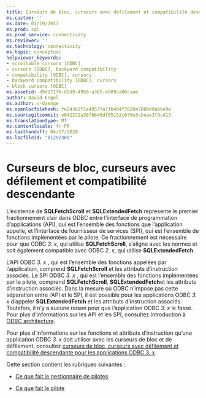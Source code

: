 ```yaml
---
title: Curseurs de bloc, curseurs avec défilement et compatibilité descendante | Microsoft Docs
ms.custom: ''
ms.date: 01/19/2017
ms.prod: sql
ms.prod_service: connectivity
ms.reviewer: ''
ms.technology: connectivity
ms.topic: conceptual
helpviewer_keywords:
- scrollable cursors [ODBC]
- cursors [ODBC], backward compatibility
- compatibility [ODBC], cursors
- backward compatibility [ODBC], cursors
- block cursors [ODBC]
ms.assetid: d9d271f6-d2d9-49b9-a365-4909ca06caae
author: David-Engel
ms.author: v-daenge
ms.openlocfilehash: fe24362f1a49577a7fb494f768947080d0ab6e9e
ms.sourcegitcommit: e042272a38fb646df05152c676e5cbeae3f9cd13
ms.translationtype: MT
ms.contentlocale: fr-FR
ms.lasthandoff: 04/27/2020
ms.locfileid: "81292309"
---
```

# <a name="block-cursors-scrollable-cursors-and-backward-compatibility"></a>Curseurs de bloc, curseurs avec défilement et compatibilité descendante
L’existence de **SQLFetchScroll** et **SQLExtendedFetch** représente le premier fractionnement clair dans ODBC entre l’interface de programmation d’applications (API), qui est l’ensemble des fonctions que l’application appelle, et l’interface de fournisseur de services (SPI), qui est l’ensemble de fonctions implémentées par le pilote. Ce fractionnement est nécessaire pour que ODBC *3. x*, qui utilise **SQLFetchScroll**, s’aligne avec les normes et soit également compatible avec ODBC *2. x*, qui utilise **SQLExtendedFetch**.  
  
 L’API ODBC *3. x* , qui est l’ensemble des fonctions appelées par l’application, comprend **SQLFetchScroll** et les attributs d’instruction associés. Le SPI ODBC *3. x* , qui est l’ensemble des fonctions implémentées par le pilote, comprend **SQLFetchScroll**, **SQLExtendedFetch**et les attributs d’instruction associés. Dans la mesure où ODBC n’impose pas cette séparation entre l’API et le SPI, il est possible pour les applications ODBC *3. x* d’appeler **SQLExtendedFetch** et les attributs d’instruction associés. Toutefois, il n’y a aucune raison pour que l’application ODBC *3. x* le fasse. Pour plus d’informations sur les API et les SPI, consultez Introduction à [ODBC architecture](../../../odbc/reference/odbc-architecture.md).  
  
 Pour plus d’informations sur les fonctions et attributs d’instruction qu’une application ODBC *3. x* doit utiliser avec les curseurs de bloc et de défilement, consultez [curseurs de bloc, curseurs avec défilement et compatibilité descendante pour les applications ODBC 3. x](../../../odbc/reference/develop-app/block-cursors-scrollable-backward-compatibility-odbc-3-x-applications.md).  
  
 Cette section contient les rubriques suivantes :  
  
-   [Ce que fait le gestionnaire de pilotes](../../../odbc/reference/appendixes/what-the-driver-manager-does.md)  
  
-   [Ce que fait le pilote](../../../odbc/reference/appendixes/what-the-driver-does.md)
